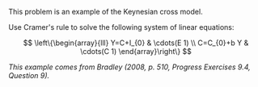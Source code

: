 This problem is an example of the Keynesian cross model.

Use Cramer's rule to solve the following system of linear equations:

$$
\left\{\begin{array}{lll}
Y=C+I_{0} & \cdots(E 1) \\
C=C_{0}+b Y & \cdots(C 1)
\end{array}\right\}
$$

*This example comes from Bradley (2008, p. 510, Progress Exercises 9.4, Question 9).*